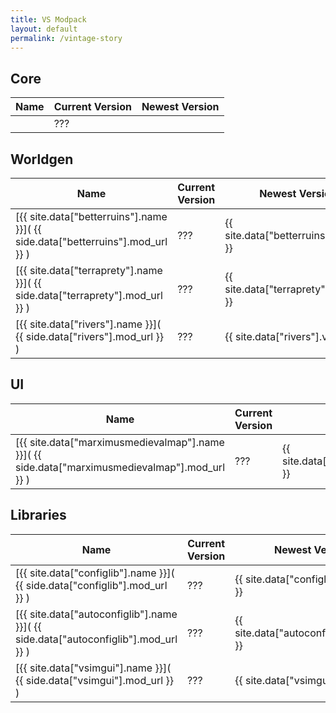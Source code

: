```yaml
---
title: VS Modpack
layout: default
permalink: /vintage-story
---
```

## Core

| Name | Current Version | Newest Version |
| ---- | --------------- | -------------- |
|      | ???             |                |

## Worldgen

| Name                                                                            | Current Version | Newest Version                         |
| ------------------------------------------------------------------------------- | --------------- | -------------------------------------- |
| [{{ site.data["betterruins"].name }}]( {{ side.data["betterruins"].mod_url }} ) | ???             | {{ site.data["betterruins"].version }} |
| [{{ site.data["terraprety"].name }}]( {{ side.data["terraprety"].mod_url }} )   | ???             | {{ site.data["terraprety"].version }}  |
| [{{ site.data["rivers"].name }}]( {{ side.data["rivers"].mod_url }} )           | ???             | {{ site.data["rivers"].version }}      |

## UI

| Name                                                                                            | Current Version | Newest Version                                 |
| ----------------------------------------------------------------------------------------------- | --------------- | ---------------------------------------------- |
| [{{ site.data["marximusmedievalmap"].name }}]( {{ side.data["marximusmedievalmap"].mod_url }} ) | ???             | {{ site.data["marximusmedievalmap"].version }} |

## Libraries

| Name                                                                                | Current Version | Newest Version                           |
| ----------------------------------------------------------------------------------- | --------------- | ---------------------------------------- |
| [{{ site.data["configlib"].name }}]( {{ side.data["configlib"].mod_url }} )         | ???             | {{ site.data["configlib"].version }}     |
| [{{ site.data["autoconfiglib"].name }}]( {{ side.data["autoconfiglib"].mod_url }} ) | ???             | {{ site.data["autoconfiglib"].version }} |
| [{{ site.data["vsimgui"].name }}]( {{ side.data["vsimgui"].mod_url }} )             | ???             | {{ site.data["vsimgui"].version }}       |
